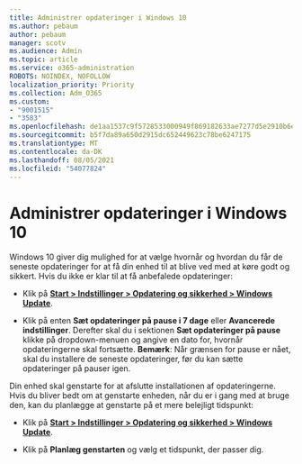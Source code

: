 ```yaml
---
title: Administrer opdateringer i Windows 10
ms.author: pebaum
author: pebaum
manager: scotv
ms.audience: Admin
ms.topic: article
ms.service: o365-administration
ROBOTS: NOINDEX, NOFOLLOW
localization_priority: Priority
ms.collection: Adm_O365
ms.custom:
- "9001515"
- "3583"
ms.openlocfilehash: de1aa1537c9f5728533000949f869182633ae7277d5e2910b6e572a10195571d
ms.sourcegitcommit: b5f7da89a650d2915dc652449623c78be6247175
ms.translationtype: MT
ms.contentlocale: da-DK
ms.lasthandoff: 08/05/2021
ms.locfileid: "54077824"
---
```

# <a name="manage-updates-in-windows-10"></a>Administrer opdateringer i Windows 10

Windows 10 giver dig mulighed for at vælge hvornår og hvordan du får de seneste opdateringer for at få din enhed til at blive ved med at køre godt og sikkert. Hvis du ikke er klar til at få anbefalede opdateringer:

- Klik på **[Start > Indstillinger > Opdatering og sikkerhed > Windows Update](ms-settings:windowsupdate)**.

- Klik på enten **Sæt opdateringer på pause i 7 dage** eller **Avancerede indstillinger**. Derefter skal du i sektionen **Sæt opdateringer på pause** klikke på dropdown-menuen og angive en dato for, hvornår opdateringerne skal fortsætte. **Bemærk**: Når grænsen for pause er nået, skal du installere de seneste opdateringer, før du kan sætte opdateringer på pauser igen.

Din enhed skal genstarte for at afslutte installationen af opdateringerne. Hvis du bliver bedt om at genstarte enheden, når du er i gang med at bruge den, kan du planlægge at genstarte på et mere belejligt tidspunkt:

- Klik på **[Start > Indstillinger > Opdatering og sikkerhed > Windows Update](ms-settings:windowsupdate)**.

- Klik på **Planlæg genstarten** og vælg et tidspunkt, der passer dig.
